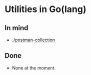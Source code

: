 # Utilities in Go(lang) #

## In mind

- [./postman-collection](./postman-collection/)

## Done

- None at the moment.